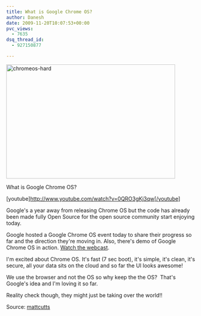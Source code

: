```yaml
---
title: What is Google Chrome OS?
author: Danesh
date: 2009-11-20T10:07:53+00:00
pvc_views:
  - 7635
dsq_thread_id:
  - 927150877

---
```

[<img loading="lazy" class="alignnone size-medium wp-image-1874" title="chromeos-hard" src="/wp-content/uploads/2009/11/chromeos-hard-450x304.jpg" alt="chromeos-hard" width="450" height="304" srcset="/wp-content/uploads/2009/11/chromeos-hard-450x304.jpg 450w, /wp-content/uploads/2009/11/chromeos-hard.jpg 543w" sizes="(max-width: 450px) 100vw, 450px" />][1]

<!--more-->What is Google Chrome OS?

[youtube]http://www.youtube.com/watch?v=0QRO3gKj3qw[/youtube]

Google's a year away from releasing Chrome OS but the code has already been made fully Open Source for the open source community start enjoying today.

Google hosted a Google Chrome OS event today to share their progress so far and the direction they're moving in. Also, there's demo of Google Chrome OS in action. [Watch the webcast][2].

I'm excited about Chrome OS. It's fast (7 sec boot), it's simple, it's clean, it's secure, all your data sits on the cloud and so far the UI looks awesome!

We use the browser and not the OS so why keep the the OS?  That's Google's idea and I'm loving it so far.

Reality check though, they might just be taking over the world!!

Source: [mattcutts][3]

 [1]: /wp-content/uploads/2009/11/chromeos-hard.jpg
 [2]: http://www.google.com/intl/en/press/annc/20091119_chrome_os_webcast.html
 [3]: http://www.mattcutts.com/blog/google-chrome-os/